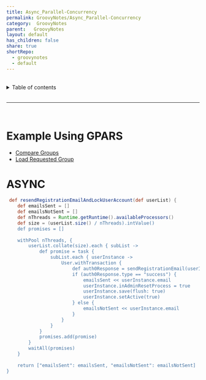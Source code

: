 ```yaml
---
title: Async_Parallel-Concurrency  
permalink: GroovyNotes/Async_Parallel-Concurrency  
category:  GroovyNotes  
parent:   GroovyNotes  
layout: default  
has_children: false  
share: true  
shortRepo:  
  - groovynotes  
  - default  
---
```

  
  
<br/>  
  
<details markdown="block">  
<summary>  
Table of contents  
</summary>  
{: .text-delta }  
1. TOC  
{:toc}  
</details>  
  
<br/>  
  
***  
  
<br/>  
  
# Example Using GPARS  
  
- [Compare Groups](https://gist.github.com/14paxton/b7ff93091f4db71beffb0a37140fa0f2)  
- [Load Requested Group](https://gist.github.com/14paxton/ef4f6e91fa7fa44015c41f26a1caf3ae)  
  
# ASYNC  
  
```groovy  
 def resendRegistrationEmailAndLockUserAccount(def userList) {  
    def emailsSent = []  
    def emailsNotSent = []  
    def nThreads = Runtime.getRuntime().availableProcessors()  
    def size = (userList.size() / nThreads).intValue()  
    def promises = []  
  
    withPool nThreads, {  
        userList.collate(size).each { subList ->  
            def promise = task {  
                subList.each { userInstance ->  
                    User.withTransaction {  
                        def auth0Response = sendRegistrationEmail(userInstance)  
                        if (auth0Response.type == "success") {  
                            emailsSent << userInstance.email  
                            userInstance.inAdminResetProcess = true  
                            userInstance.save(flush: true)  
                            userInstance.setActive(true)  
                        } else {  
                            emailsNotSent << userInstance.email  
                        }  
                    }  
                }  
            }  
            promises.add(promise)  
        }  
        waitAll(promises)  
    }  
  
    return ["emailsSent": emailsSent, "emailsNotSent": emailsNotSent]  
}  
``` 